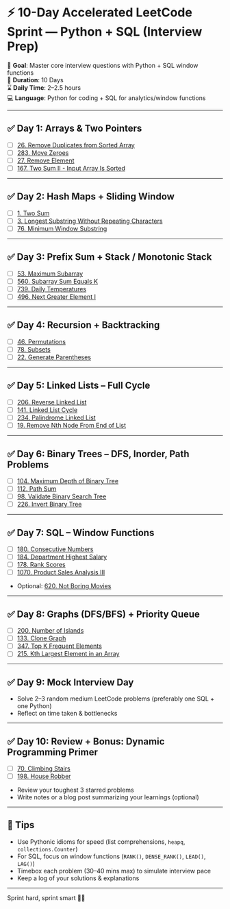 # ⚡ 10-Day Accelerated LeetCode Sprint — Python + SQL (Interview Prep)

🎯 **Goal**: Master core interview questions with Python + SQL window functions  
📅 **Duration**: 10 Days  
⌛ **Daily Time**: 2–2.5 hours  
💻 **Language**: Python for coding + SQL for analytics/window functions

---

## ✅ Day 1: Arrays & Two Pointers
- [ ] [26. Remove Duplicates from Sorted Array](https://leetcode.com/problems/remove-duplicates-from-sorted-array/)
- [ ] [283. Move Zeroes](https://leetcode.com/problems/move-zeroes/)
- [ ] [27. Remove Element](https://leetcode.com/problems/remove-element/)
- [ ] [167. Two Sum II - Input Array Is Sorted](https://leetcode.com/problems/two-sum-ii-input-array-is-sorted/)

---

## ✅ Day 2: Hash Maps + Sliding Window
- [ ] [1. Two Sum](https://leetcode.com/problems/two-sum/)
- [ ] [3. Longest Substring Without Repeating Characters](https://leetcode.com/problems/longest-substring-without-repeating-characters/)
- [ ] [76. Minimum Window Substring](https://leetcode.com/problems/minimum-window-substring/)

---

## ✅ Day 3: Prefix Sum + Stack / Monotonic Stack
- [ ] [53. Maximum Subarray](https://leetcode.com/problems/maximum-subarray/)
- [ ] [560. Subarray Sum Equals K](https://leetcode.com/problems/subarray-sum-equals-k/)
- [ ] [739. Daily Temperatures](https://leetcode.com/problems/daily-temperatures/)
- [ ] [496. Next Greater Element I](https://leetcode.com/problems/next-greater-element-i/)

---

## ✅ Day 4: Recursion + Backtracking
- [ ] [46. Permutations](https://leetcode.com/problems/permutations/)
- [ ] [78. Subsets](https://leetcode.com/problems/subsets/)
- [ ] [22. Generate Parentheses](https://leetcode.com/problems/generate-parentheses/)

---

## ✅ Day 5: Linked Lists – Full Cycle
- [ ] [206. Reverse Linked List](https://leetcode.com/problems/reverse-linked-list/)
- [ ] [141. Linked List Cycle](https://leetcode.com/problems/linked-list-cycle/)
- [ ] [234. Palindrome Linked List](https://leetcode.com/problems/palindrome-linked-list/)
- [ ] [19. Remove Nth Node From End of List](https://leetcode.com/problems/remove-nth-node-from-end-of-list/)

---

## ✅ Day 6: Binary Trees – DFS, Inorder, Path Problems
- [ ] [104. Maximum Depth of Binary Tree](https://leetcode.com/problems/maximum-depth-of-binary-tree/)
- [ ] [112. Path Sum](https://leetcode.com/problems/path-sum/)
- [ ] [98. Validate Binary Search Tree](https://leetcode.com/problems/validate-binary-search-tree/)
- [ ] [226. Invert Binary Tree](https://leetcode.com/problems/invert-binary-tree/)

---

## ✅ Day 7: SQL – Window Functions
- [ ] [180. Consecutive Numbers](https://leetcode.com/problems/consecutive-numbers/)
- [ ] [184. Department Highest Salary](https://leetcode.com/problems/department-highest-salary/)
- [ ] [178. Rank Scores](https://leetcode.com/problems/rank-scores/)
- [ ] [1070. Product Sales Analysis III](https://leetcode.com/problems/product-sales-analysis-iii/)
- Optional: [620. Not Boring Movies](https://leetcode.com/problems/not-boring-movies/)

---

## ✅ Day 8: Graphs (DFS/BFS) + Priority Queue
- [ ] [200. Number of Islands](https://leetcode.com/problems/number-of-islands/)
- [ ] [133. Clone Graph](https://leetcode.com/problems/clone-graph/)
- [ ] [347. Top K Frequent Elements](https://leetcode.com/problems/top-k-frequent-elements/)
- [ ] [215. Kth Largest Element in an Array](https://leetcode.com/problems/kth-largest-element-in-an-array/)

---

## ✅ Day 9: Mock Interview Day
- Solve 2–3 random medium LeetCode problems (preferably one SQL + one Python)
- Reflect on time taken & bottlenecks

---

## ✅ Day 10: Review + Bonus: Dynamic Programming Primer
- [ ] [70. Climbing Stairs](https://leetcode.com/problems/climbing-stairs/)
- [ ] [198. House Robber](https://leetcode.com/problems/house-robber/)
- Review your toughest 3 starred problems
- Write notes or a blog post summarizing your learnings (optional)

---

## 🧠 Tips
- Use Pythonic idioms for speed (list comprehensions, `heapq`, `collections.Counter`)
- For SQL, focus on window functions (`RANK()`, `DENSE_RANK()`, `LEAD()`, `LAG()`)
- Timebox each problem (30–40 mins max) to simulate interview pace
- Keep a log of your solutions & explanations

---

Sprint hard, sprint smart 💪🚀
